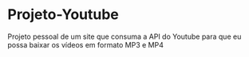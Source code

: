 # Projeto-Youtube
Projeto pessoal de um site que consuma a API do Youtube para que eu possa baixar os vídeos em formato MP3 e MP4
